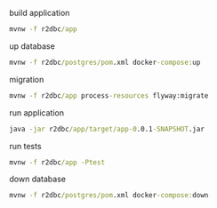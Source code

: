 build application
```cmd
mvnw -f r2dbc/app
```
up database
```cmd
mvnw -f r2dbc/postgres/pom.xml docker-compose:up
```
migration
```cmd
mvnw -f r2dbc/app process-resources flyway:migrate
```
run application
```cmd
java -jar r2dbc/app/target/app-0.0.1-SNAPSHOT.jar
```
run tests
```cmd
mvnw -f r2dbc/app -Ptest
```
down database
```cmd
mvnw -f r2dbc/postgres/pom.xml docker-compose:down
```
